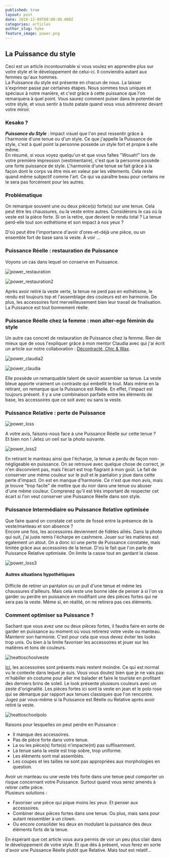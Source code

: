 ```yaml
---
published: true
layout: post
date: 2018-12-09T00:00:00.000Z
categories: articles
author_slug: hyke
feature_image: power.png
---
```

## La Puissance du style 

Ceci est un article incontournable si vous voulez en apprendre plus sur votre style et le développement de celui-ci. Il conviendra autant aux femmes qu'aux hommes.  
La Puissance du style est présente en chacun de nous. La laisser s'exprimer passe par certaines étapes. Nous sommes tous uniques et spéciaux à notre manière, et c'est grâce à cette puissance que l'on remarquera à quel point. Vous saurez comment puiser dans le potentiel de votre style, et vous sentir à toute patate quand vous vous admirerez devant votre miroir.  

### Kesako ?

***Puissance du Style*** : Impact visuel que l'on peut ressentir grâce à l'harmonie d'une tenue ou d'un style. Ce que j'appelle la Puissance de style, c'est à quel point la personne possède un style fort et propre à elle même.  
En résumé, si vous voyez quelqu'un et que vous faîtes "Wouah!" lors de votre première impression (vestimentaire), c'est que la personne possède une forte puissance de style. L'harmonie d'une tenue se fait grâce à la façon dont le corps va être mis en valeur par les vêtements. Cela reste quand même subjectif comme l'art. Ce qui va paraître beau pour certains ne le sera pas forcément pour les autres.

### Problématique

On remarque souvent une ou deux pièce(s) forte(s) sur une tenue. Cela peut être les chaussures, ou la veste entre autres. Considérons le cas où la veste est la pièce forte. Si on la retire, que devient le rendu total ? La tenue perd-elle tout son esthétisme et son impact à nos yeux ? 

D'où peut être l'importance d'avoir d'ores-et-déjà une pièce, ou un ensemble fort de base sans la veste. À voir ...

### Puissance Réelle : restauration de Puissance

Voyons un cas dans lequel on conserve en Puissance.

![power_restauration]({{site.url}}/{{site.baseurl}}img/power_restauration.jpg)

![power_restauration2]({{site.url}}/{{site.baseurl}}img/power_restauration2.jpg)

Après avoir retiré la veste verte, la tenue ne perd pas en esthétisme, le rendu est toujours top et l'assemblage des couleurs est en harmonie. De plus, les accessoires font merveilleusement bien leur travail de finalisation. La Puissance est tout bonnement réelle.

### Puissance Réelle chez la femme : mon alter-ego féminin du style

Un autre cas concret de restauration de Puissance chez la femme. Rien de mieux que de vous l'expliquer grâce à mon mentor Claudia avec qui j'ai écrit un article sur notre collaboration : [Décontracté, Chic & Wax](http://www.crevardstyle.com/D%C3%A9contract%C3%A9-Chic-&-Wax).

![power_claudia2]({{site.url}}/{{site.baseurl}}img/power_claudia2.jpg)

![power_claudia]({{site.url}}/{{site.baseurl}}img/power_claudia.jpg)

Elle possède un remarquable talent de savoir assembler sa tenue. La veste bleue apporte vraiment un contraste qui embellit le tout. Mais même en la retirant, on remarque que la Puissance est Réelle. En effet, l'impact est toujours présent. Il y a une combinaison parfaite entre les éléments de base, les accessoires que ce soit avec ou sans la veste.

### Puissance Relative : perte de Puissance

![power_loss]({{site.url}}/{{site.baseurl}}img/power_loss.jpg)

A votre avis, faisons-nous face à une Puissance Réelle sur cette tenue ?  
Et bien non ! Jetez un oeil sur la photo suivante.

![power_loss2]({{site.url}}/{{site.baseurl}}img/power_loss2.jpg)

En retirant le manteau ainsi que l'écharpe, la tenue a perdu de façon non-négligeable en puissance. On se retrouve avec quelque chose de correct, je n'en disconvient pas, mais l'écart est trop flagrant à mon goût. Le fait de conserver une même couleur sur le pull et le pantalon y joue dans cette perte d'impact. On est en manque d'harmonie. Ce n'est que mon avis, mais je trouve "trop facile" de mettre que du noir dans une tenue ou abuser d'une même couleur. Comprenez qu'il est très important de respecter cet écart si l'on veut conserver une Puissance Réelle dans son style.

### Puissance Intermédiaire ou Puissance Relative optimisée

Que faire quand on constate cet sorte de fossé entre la présence de la veste/manteau et son absence ?  
Encore une fois, les accessoires deviennent de fidèles alliés. Dans la photo qui suit, j'ai juste remis l'écharpe en cashmere. Jouer sur les matières est également un atout.
On a donc ici une perte de Puissance constatée, mais limitée grâce aux accessoires de la tenue. D'où le fait que l'on parle de Puissance Relative optimisée. On limite la casse tout en gardant la classe.

![power_loss3]({{site.url}}/{{site.baseurl}}img/power_loss3.jpg)

#### Autres situations hypothétiques

Difficile de retirer un pantalon ou un pull d'une tenue et même les chaussures d'ailleurs. Mais cela reste une bonne idée de penser à si l'on va garder ou perdre en puissance en modifiant une des pièces fortes qui ne sera pas la veste. Même si, en réalité, on ne retirera pas ces éléments.

### Comment optimiser sa Puissance ?

Sachant que vous avez une ou deux pièces fortes, il faudra faire en sorte de garder en puissance au moment où vous retirerez votre veste ou manteau. Maintenir son harmonie. C'est pour cela que vous devez éviter les looks trop unis. Ou bien à la limite favoriser les accessoires et jouer sur les matières et tons de couleurs.

![heattoschoolveste]({{site.url}}/{{site.baseurl}}img/heattoschoolveste.jpeg)

[Ici](http://www.crevardstyle.com/Keep-It-100-part-3), les accessoires sont présents mais restent moindre. Ce qui est normal vu le contexte dans lequel je suis. Vous vous doutez bien que je ne vais pas m'habiller en costume pour aller me balader et faire le touriste en profitant des derniers brins de soleil. Le look présente plusieurs couleurs avec un zeste d'originalité. Les pièces fortes ici sont la veste en jean et le polo rose qui se démarque par rapport aux tenues classiques que l'on rencontre. Jugez par vous-même si la Puissance est Réelle ou Relative après avoir retiré la veste.

![heattoschoolpolo]({{site.url}}/{{site.baseurl}}img/heattoschoolpolo.jpeg)

Raisons pour lesquelles on peut perdre en Puissance :  
- Il manque des accessoires.
- Pas de pièce forte dans votre tenue.
- La ou les pièce(s) forte(s) n'impacte(nt) pas suffisamment.
- La tenue sans la veste est trop sobre, trop uniforme.
- Les éléments sont mal assemblés.
- Les coupes et les tailles ne sont pas appropriées aux morphologies en question.

Avoir un manteau ou une veste très forte dans une tenue peut comporter un risque concernant votre Puissance. Surtout quand vous serez amenés à retirer cette pièce.  
Plusieurs solutions :
- Favoriser une pièce qui pique moins les yeux. Et penser aux accessoires.
- Combiner deux pièces fortes dans une tenue. Ou plus, mais sans pour autant ressembler à un clown.
- Ou encore consolider les deux en modulant la puissance des deux éléments forts de la tenue.  
  

En éspérant que cet article vous aura permis de voir un peu plus clair dans le développement de votre style. Et que dès à présent, vous ferez en sorte d'avoir une Puissance Réelle plutôt que Relative. Mais tout est relatif...